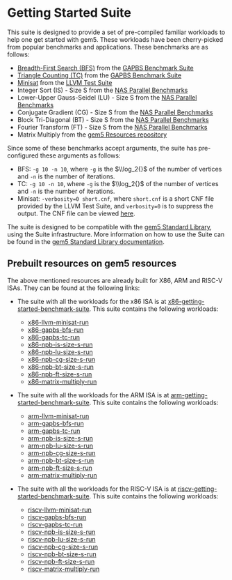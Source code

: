 # Getting Started Suite

This suite is designed to provide a set of pre-compiled familiar workloads to help one get started with gem5.
These workloads have been cherry-picked from popular benchmarks and applications.
These benchmarks are as follows:

- [Breadth-First Search (BFS)](https://github.com/sbeamer/gapbs/blob/master/src/bfs.cc) from the [GAPBS Benchmark Suite](https://github.com/sbeamer/gapbs)
- [Triangle Counting (TC)](https://github.com/sbeamer/gapbs/blob/master/src/tc.cc) from the [GAPBS Benchmark Suite](https://github.com/sbeamer/gapbs)
- [Minisat](https://github.com/llvm/llvm-test-suite/tree/main/MultiSource/Applications/minisat) from the [LLVM Test Suite](https://github.com/llvm/llvm-test-suite)
- Integer Sort (IS) - Size S from the [NAS Parallel Benchmarks](https://www.nas.nasa.gov/publications/npb.html)
- Lower-Upper Gauss-Seidel (LU) - Size S from the [NAS Parallel Benchmarks](https://www.nas.nasa.gov/publications/npb.html)
- Conjugate Gradient (CG) - Size S from the [NAS Parallel Benchmarks](https://www.nas.nasa.gov/publications/npb.html)
- Block Tri-Diagonal (BT) - Size S from the [NAS Parallel Benchmarks](https://www.nas.nasa.gov/publications/npb.html)
- Fourier Transform (FT) - Size S from the [NAS Parallel Benchmarks](https://www.nas.nasa.gov/publications/npb.html)
- Matrix Multiply from the [gem5 Resources repository](https://github.com/gem5/gem5-resources/tree/stable/src/matrix-multiply)

Since some of these benchmarks accept arguments, the suite has pre-configured these arguments as follows:

- BFS: `-g 10 -n 10`, where `-g` is the $\\log_2{}$ of the number of vertices and `-n` is the number of iterations.
- TC: `-g 10 -n 10`, where `-g` is the $\\log_2{}$ of the number of vertices and `-n` is the number of iterations.
- Minisat: `-verbosity=0 short.cnf`, where `short.cnf` is a short CNF file provided by the LLVM Test Suite, and `verbosity=0` is to suppress the output. The CNF file can be viewed [here](https://github.com/llvm/llvm-test-suite/blob/main/MultiSource/Applications/minisat/short.cnf).

The suite is designed to be compatible with the [gem5 Standard Library](https://www.gem5.org/documentation/gem5-stdlib/overview), using the Suite infrastructure.
More information on how to use the Suite can be found in the [gem5 Standard Library documentation](https://www.gem5.org//documentation/gem5-stdlib/suites).


## Prebuilt resources on gem5 resources

The above mentioned resources are already built for X86, ARM and RISC-V ISAs. They can be found at the following links:

- The suite with all the workloads for the x86 ISA is at [x86-getting-started-benchmark-suite](https://resources.gem5.org/resources/x86-getting-started-benchmark-suite?version=1.0.0). This suite contains the following workloads:

  - [x86-llvm-minisat-run](https://resources.gem5.org/resources/x86-llvm-minisat-run?version=1.0.0)
  - [x86-gapbs-bfs-run](https://resources.gem5.org/resources/x86-gapbs-bfs-run?version=1.0.0)
  - [x86-gapbs-tc-run](https://resources.gem5.org/resources/x86-gapbs-tc-run?version=1.0.0)
  - [x86-npb-is-size-s-run](https://resources.gem5.org/resources/x86-npb-is-size-s-run?version=1.0.0)
  - [x86-npb-lu-size-s-run](https://resources.gem5.org/resources/x86-npb-lu-size-s-run?version=1.0.0)
  - [x86-npb-cg-size-s-run](https://resources.gem5.org/resources/x86-npb-cg-size-s-run?version=1.0.0)
  - [x86-npb-bt-size-s-run](https://resources.gem5.org/resources/x86-npb-bt-size-s-run?version=1.0.0)
  - [x86-npb-ft-size-s-run](https://resources.gem5.org/resources/x86-npb-ft-size-s-run?version=1.0.0)
  - [x86-matrix-multiply-run](https://resources.gem5.org/resources/x86-matrix-multiply-run?version=1.0.0)

- The suite with all the workloads for the ARM ISA is at [arm-getting-started-benchmark-suite](https://resources.gem5.org/resources/arm-getting-started-benchmark-suite?version=1.0.0). This suite contains the following workloads:

  - [arm-llvm-minisat-run](https://resources.gem5.org/resources/arm-llvm-minisat-run?database=gem5-resources&version=1.0.0)
  - [arm-gapbs-bfs-run](https://resources.gem5.org/resources/arm-gapbs-bfs-run?database=gem5-resources&version=1.0.0)
  - [arm-gapbs-tc-run](https://resources.gem5.org/resources/arm-gapbs-tc-run?database=gem5-resources&version=1.0.0)
  - [arm-npb-is-size-s-run](https://resources.gem5.org/resources/arm-npb-is-size-s-run?database=gem5-resources&version=1.0.0)
  - [arm-npb-lu-size-s-run](https://resources.gem5.org/resources/arm-npb-lu-size-s-run?database=gem5-resources&version=1.0.0)
  - [arm-npb-cg-size-s-run](https://resources.gem5.org/resources/arm-npb-cg-size-s-run?database=gem5-resources&version=1.0.0)
  - [arm-npb-bt-size-s-run](https://resources.gem5.org/resources/arm-npb-bt-size-s-run?database=gem5-resources&version=1.0.0)
  - [arm-npb-ft-size-s-run](https://resources.gem5.org/resources/arm-npb-ft-size-s-run?database=gem5-resources&version=1.0.0)
  - [arm-matrix-multiply-run](https://resources.gem5.org/resources/arm-matrix-multiply-run?database=gem5-resources&version=1.0.0)

- The suite with all the workloads for the RISC-V ISA is at [riscv-getting-started-benchmark-suite](https://resources.gem5.org/resources/riscv-getting-started-benchmark-suite?version=1.0.0). This suite contains the following workloads:

  - [riscv-llvm-minisat-run](https://resources.gem5.org/resources/riscv-llvm-minisat-run?version=1.0.0)
  - [riscv-gapbs-bfs-run](https://resources.gem5.org/resources/riscv-gapbs-bfs-run?version=1.0.0)
  - [riscv-gapbs-tc-run](https://resources.gem5.org/resources/riscv-gapbs-tc-run?version=1.0.0)
  - [riscv-npb-is-size-s-run](https://resources.gem5.org/resources/riscv-npb-is-size-s-run?version=1.0.0)
  - [riscv-npb-lu-size-s-run](https://resources.gem5.org/resources/riscv-npb-lu-size-s-run?version=1.0.0)
  - [riscv-npb-cg-size-s-run](https://resources.gem5.org/resources/riscv-npb-cg-size-s-run?version=1.0.0)
  - [riscv-npb-bt-size-s-run](https://resources.gem5.org/resources/riscv-npb-bt-size-s-run?version=1.0.0)
  - [riscv-npb-ft-size-s-run](https://resources.gem5.org/resources/riscv-npb-ft-size-s-run?version=1.0.0)
  - [riscv-matrix-multiply-run](https://resources.gem5.org/resources/riscv-matrix-multiply-run?version=1.0.0)
